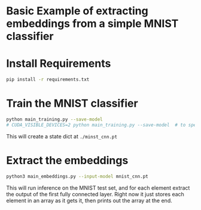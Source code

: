# Basic Example of extracting embeddings from a simple MNIST classifier

# Install Requirements

```bash
pip install -r requirements.txt
```

# Train the MNIST classifier

```bash
python main_training.py --save-model
# CUDA_VISIBLE_DEVICES=2 python main_training.py --save-model  # to specify GPU id to ex. 2
```

This will create a state dict at `./minst_cnn.pt`

# Extract the embeddings

```bash
python3 main_embeddings.py --input-model mnist_cnn.pt
```

This will run inference on the MNIST test set, and for each element extract the output of the
first fully connected layer. Right now it just stores each element in an array as it gets it, then prints out the array at the end.

